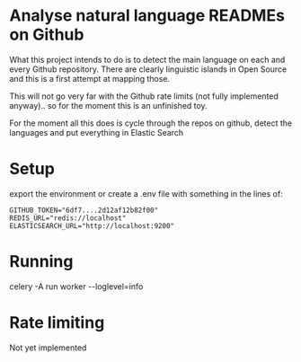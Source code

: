 # Analyse natural language READMEs on Github

What this project intends to do is to detect the main language on each and every Github repository. There are clearly
linguistic islands in Open Source and this is a first attempt at mapping those.

This will not go very far with the Github rate limits (not fully implemented anyway).. so for the moment this is
an unfinished toy.

For the moment all this does is cycle through the repos on github, detect the languages and put everything in Elastic Search

# Setup

export the environment or create a .env file with something in the lines of:
```
GITHUB_TOKEN="6df7....2d12af12b82f00"
REDIS_URL="redis://localhost"
ELASTICSEARCH_URL="http://localhost:9200"
```

# Running

celery -A run worker --loglevel=info

# Rate limiting

Not yet implemented
